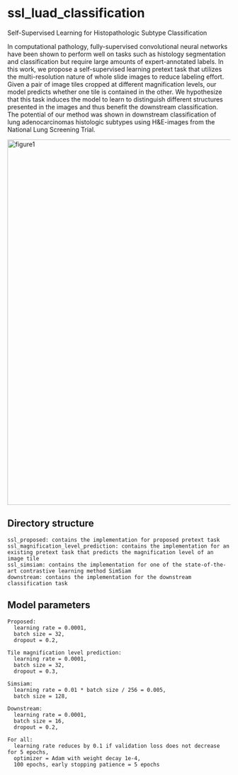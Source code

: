 # ssl_luad_classification
Self-Supervised Learning for Histopathologic Subtype Classification

In computational pathology, fully-supervised convolutional neural networks have been shown to perform well on tasks such as histology segmentation and classification but require large amounts of expert-annotated labels. In this work, we propose a self-supervised learning pretext task that utilizes the multi-resolution nature of whole slide images to reduce labeling effort. Given a pair of image tiles cropped at different magnification levels, our model predicts whether one tile is contained in the other. We hypothesize that this task induces the model to learn to distinguish different structures presented in the images and thus benefit the downstream classification. The potential of our method was shown in downstream classification of lung adenocarcinomas histologic subtypes using H\&E-images from the National Lung Screening Trial.

<img width="823" alt="figure1" src="https://user-images.githubusercontent.com/30850467/164292299-4d5e34ed-8a1d-40d8-8c72-85e257365e9e.png">


## Directory structure

```
ssl_proposed: contains the implementation for proposed pretext task
ssl_magnification_level_prediction: contains the implementation for an existing pretext task that predicts the magnification level of an image tile
ssl_simsiam: contains the implementation for one of the state-of-the-art contrastive learning method SimSiam
downstream: contains the implementation for the downstream classification task
```

## Model parameters

```
Proposed: 
  learning rate = 0.0001, 
  batch size = 32, 
  dropout = 0.2, 
  
Tile magnification level prediction: 
  learning rate = 0.0001, 
  batch size = 32, 
  dropout = 0.3, 
  
Simsiam: 
  learning rate = 0.01 * batch size / 256 = 0.005, 
  batch size = 128, 

Downstream:
  learning rate = 0.0001, 
  batch size = 16, 
  dropout = 0.2, 

For all: 
  learning rate reduces by 0.1 if validation loss does not decrease for 5 epochs,
  optimizer = Adam with weight decay 1e-4, 
  100 epochs, early stopping patience = 5 epochs
```
